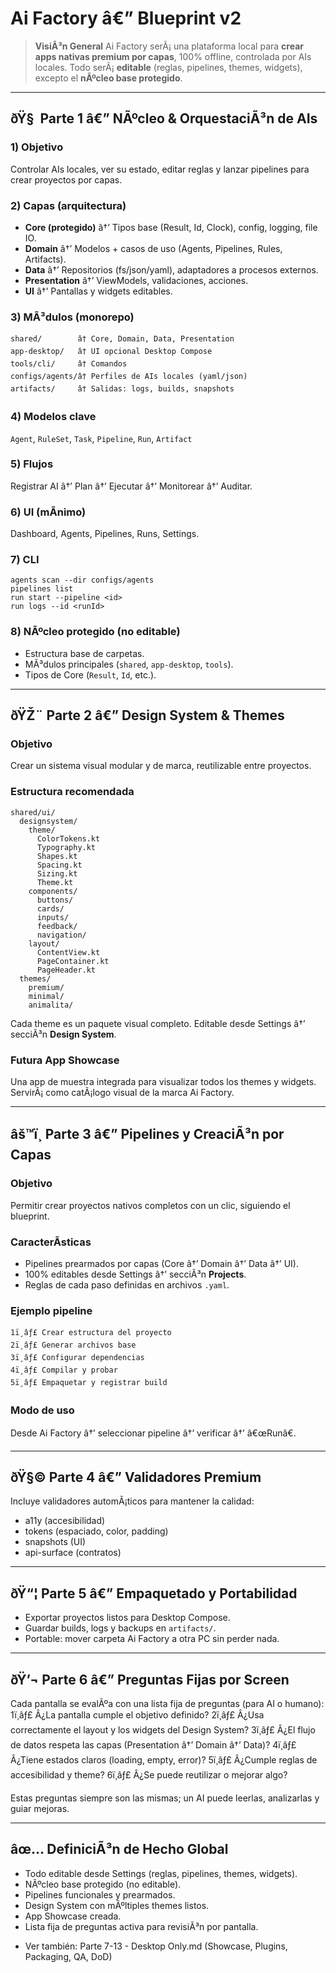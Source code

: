﻿# Ai Factory â€” Blueprint v2

> **VisiÃ³n General**
> Ai Factory serÃ¡ una plataforma local para **crear apps nativas premium por capas**, 100% offline, controlada por AIs locales.
> Todo serÃ¡ **editable** (reglas, pipelines, themes, widgets), excepto el **nÃºcleo base protegido**.

---

## ðŸ§  Parte 1 â€” NÃºcleo & OrquestaciÃ³n de AIs

### 1) Objetivo

Controlar AIs locales, ver su estado, editar reglas y lanzar pipelines para crear proyectos por capas.

### 2) Capas (arquitectura)

* **Core (protegido)** â†’ Tipos base (Result, Id, Clock), config, logging, file IO.
* **Domain** â†’ Modelos + casos de uso (Agents, Pipelines, Rules, Artifacts).
* **Data** â†’ Repositorios (fs/json/yaml), adaptadores a procesos externos.
* **Presentation** â†’ ViewModels, validaciones, acciones.
* **UI** â†’ Pantallas y widgets editables.

### 3) MÃ³dulos (monorepo)

```
shared/        â† Core, Domain, Data, Presentation
app-desktop/   â† UI opcional Desktop Compose
tools/cli/     â† Comandos
configs/agents/â† Perfiles de AIs locales (yaml/json)
artifacts/     â† Salidas: logs, builds, snapshots
```

### 4) Modelos clave

`Agent`, `RuleSet`, `Task`, `Pipeline`, `Run`, `Artifact`

### 5) Flujos

Registrar AI â†’ Plan â†’ Ejecutar â†’ Monitorear â†’ Auditar.

### 6) UI (mÃ­nimo)

Dashboard, Agents, Pipelines, Runs, Settings.

### 7) CLI

```
agents scan --dir configs/agents
pipelines list
run start --pipeline <id>
run logs --id <runId>
```

### 8) NÃºcleo protegido (no editable)

* Estructura base de carpetas.
* MÃ³dulos principales (`shared`, `app-desktop`, `tools`).
* Tipos de Core (`Result`, `Id`, etc.).

---

## ðŸŽ¨ Parte 2 â€” Design System & Themes

### Objetivo

Crear un sistema visual modular y de marca, reutilizable entre proyectos.

### Estructura recomendada

```
shared/ui/
  designsystem/
    theme/
      ColorTokens.kt
      Typography.kt
      Shapes.kt
      Spacing.kt
      Sizing.kt
      Theme.kt
    components/
      buttons/
      cards/
      inputs/
      feedback/
      navigation/
    layout/
      ContentView.kt
      PageContainer.kt
      PageHeader.kt
  themes/
    premium/
    minimal/
    animalita/
```

Cada theme es un paquete visual completo.
Editable desde Settings â†’ secciÃ³n **Design System**.

### Futura App Showcase

Una app de muestra integrada para visualizar todos los themes y widgets.
ServirÃ¡ como catÃ¡logo visual de la marca Ai Factory.

---

## âš™ï¸ Parte 3 â€” Pipelines y CreaciÃ³n por Capas

### Objetivo

Permitir crear proyectos nativos completos con un clic, siguiendo el blueprint.

### CaracterÃ­sticas

* Pipelines prearmados por capas (Core â†’ Domain â†’ Data â†’ UI).
* 100% editables desde Settings â†’ secciÃ³n **Projects**.
* Reglas de cada paso definidas en archivos `.yaml`.

### Ejemplo pipeline

```
1ï¸âƒ£ Crear estructura del proyecto
2ï¸âƒ£ Generar archivos base
3ï¸âƒ£ Configurar dependencias
4ï¸âƒ£ Compilar y probar
5ï¸âƒ£ Empaquetar y registrar build
```

### Modo de uso

Desde Ai Factory â†’ seleccionar pipeline â†’ verificar â†’ â€œRunâ€.

---

## ðŸ§© Parte 4 â€” Validadores Premium

Incluye validadores automÃ¡ticos para mantener la calidad:

* a11y (accesibilidad)
* tokens (espaciado, color, padding)
* snapshots (UI)
* api-surface (contratos)

---

## ðŸ“¦ Parte 5 â€” Empaquetado y Portabilidad

* Exportar proyectos listos para Desktop Compose.
* Guardar builds, logs y backups en `artifacts/`.
* Portable: mover carpeta Ai Factory a otra PC sin perder nada.

---

## ðŸ’¬ Parte 6 â€” Preguntas Fijas por Screen

Cada pantalla se evalÃºa con una lista fija de preguntas (para AI o humano):
1ï¸âƒ£ Â¿La pantalla cumple el objetivo definido?
2ï¸âƒ£ Â¿Usa correctamente el layout y los widgets del Design System?
3ï¸âƒ£ Â¿El flujo de datos respeta las capas (Presentation â†’ Domain â†’ Data)?
4ï¸âƒ£ Â¿Tiene estados claros (loading, empty, error)?
5ï¸âƒ£ Â¿Cumple reglas de accesibilidad y theme?
6ï¸âƒ£ Â¿Se puede reutilizar o mejorar algo?

Estas preguntas siempre son las mismas; un AI puede leerlas, analizarlas y guiar mejoras.

---

## âœ… DefiniciÃ³n de Hecho Global

* Todo editable desde Settings (reglas, pipelines, themes, widgets).
* NÃºcleo base protegido (no editable).
* Pipelines funcionales y prearmados.
* Design System con mÃºltiples themes listos.
* App Showcase creada.
* Lista fija de preguntas activa para revisiÃ³n por pantalla.

- Ver también: Parte 7-13 - Desktop Only.md (Showcase, Plugins, Packaging, QA, DoD)

